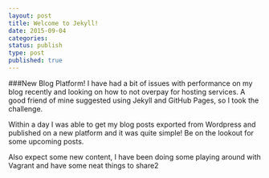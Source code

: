 ```yaml
---
layout: post
title: Welcome to Jekyll!
date: 2015-09-04
categories:
status: publish
type: post
published: true
---
```

###New Blog Platform!
I have had a bit of issues with performance on my blog recently and looking on how to not overpay for hosting services.
A good friend of mine suggested using Jekyll and GitHub Pages, so I took the challenge.

Within a day I was able to get my blog posts exported from Wordpress and published on a new platform and it was quite simple! Be on the lookout for some upcoming posts.

Also expect some new content, I have been doing some playing around with Vagrant and have some neat things to share2
